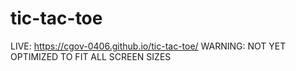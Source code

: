 # tic-tac-toe
LIVE: https://cgov-0406.github.io/tic-tac-toe/
WARNING: NOT YET OPTIMIZED TO FIT ALL SCREEN SIZES
